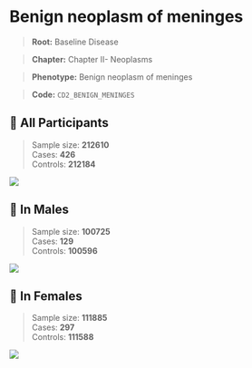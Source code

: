 # Benign neoplasm of meninges

> **Root:** Baseline Disease  

> **Chapter:** Chapter II- Neoplasms  

> **Phenotype:** Benign neoplasm of meninges  

> **Code:** `CD2_BENIGN_MENINGES`

## 🧪 All Participants  
> Sample size: **212610**  
> Cases: **426**  
> Controls: **212184**
<img src="/Disease/Figures/ALL/Incidence/CD2_BENIGN_MENINGES.png"/>
<CsvTable src="/Disease/Data/ALL/Incidence/COX_CD2_BENIGN_MENINGES.csv" label="🔍 View full results" />

## 👨 In Males  
> Sample size: **100725**  
> Cases: **129**  
> Controls: **100596**
<img src="/Disease/Figures/Male/Incidence/CD2_BENIGN_MENINGES.png"/>
<CsvTable src="/Disease/Data/Male/Incidence/COX_CD2_BENIGN_MENINGES.csv" label="🔍 View full results" />

## 👩 In Females  
> Sample size: **111885**  
> Cases: **297**  
> Controls: **111588**
<img src="/Disease/Figures/Female/Incidence/CD2_BENIGN_MENINGES.png"/>
<CsvTable src="/Disease/Data/Female/Incidence/COX_CD2_BENIGN_MENINGES.csv" label="🔍 View full results" />
